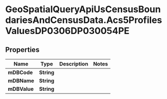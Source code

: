 # GeoSpatialQueryApiUsCensusBoundariesAndCensusData.Acs5ProfilesValuesDP0306DP030054PE

## Properties

Name | Type | Description | Notes
------------ | ------------- | ------------- | -------------
**mDBCode** | **String** |  | 
**mDBName** | **String** |  | 
**mDBValue** | **String** |  | 


